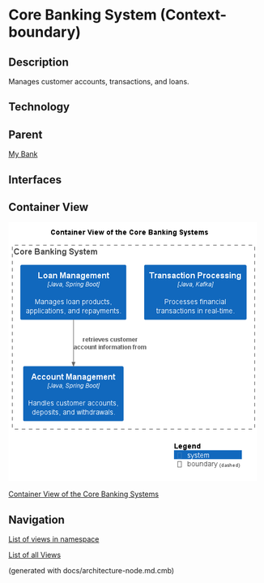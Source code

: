 # Core Banking System (Context-boundary)
## Description
Manages customer accounts, transactions, and loans.

## Technology


## Parent
[My Bank](../../mybank/mybank-plc.md)

## Interfaces

## Container View
![Container View of the Core Banking Systems](../../mybank/core-banking/container-view.png)

[Container View of the Core Banking Systems](../../mybank/core-banking/container-view.md)


## Navigation
[List of views in namespace](./views-in-namespace.md)

[List of all Views](../../views.md)

(generated with docs/architecture-node.md.cmb)
